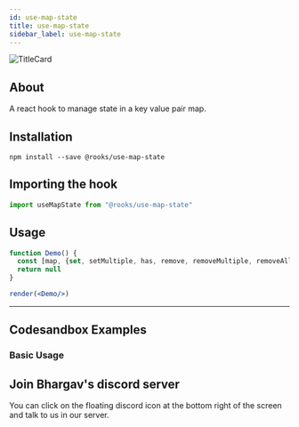 ```yaml
---
id: use-map-state
title: use-map-state
sidebar_label: use-map-state
---
```



![TitleCard](https://raw.githubusercontent.com/imbhargav5/rooks/HEAD/packages/map-state/title-card.svg)

    

## About

A react hook to manage state in a key value pair map.

[//]: # "Main"

## Installation

    npm install --save @rooks/use-map-state

## Importing the hook

```javascript
import useMapState from "@rooks/use-map-state"
```

## Usage

```jsx
function Demo() {
  const [map, {set, setMultiple, has, remove, removeMultiple, removeAll}] = useMapState({a:1,b:2});
  return null
}

render(<Demo/>)
```


---

## Codesandbox Examples

### Basic Usage    



## Join Bhargav's discord server
You can click on the floating discord icon at the bottom right of the screen and talk to us in our server.

    